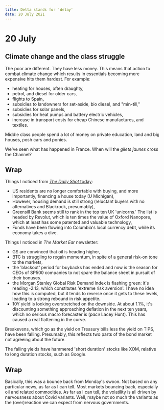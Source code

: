 ```yaml
---
title: Delta stands for 'delay'
date: 20 July 2021
---
```


# 20 July

## Climate change and the class struggle

The poor are different. They have less money. This means that action to combat climate change which results in essentials becoming more expensive hits them hardest.
For example:

- heating for houses, often draughty,
- petrol, and diesel for older cars,
- flights to Spain,
- subsidies to landowners for set-aside, bio diesel, and "min-till,"
- subsidies for solar panels, 
- subsidies for heat pumps and battery electric vehicles,
- increase in transport costs for cheap Chinese manufactures, and textiles.

Middle class people spend a lot of money on private education, land and big houses, posh cars and ponies. 

We've seen what has happened in France. When will the _gilets jaunes_ cross the Channel?

## Wrap

Things I noticed from [_The Daily Shot_ today](https://dailyshotbrief.com/the-daily-shot-brief-july-20th-2021/):

- US residents are no longer comfortable with buying, and more importantly, financing a house today (U Michigan), 
- However, housing demand is still strong (reluctant buyers with no alternatives and Blackrock, presumably),
- Greensill Bank seems still to rank in the top ten UK 'unicorns.' The list is headed by Revolut, which is ten times the value of Oxford Nanopore, which at least has some patented and valuable technology,
- Funds have been flowing into Columbia's local currency debt, while its economy takes a dive.

Things I noticed in _The Market Ear_ newsletter:

- GS are convinced that oil is heading higher,
- BTC is struggling to regain momentum, in spite of a general risk-on tone to the markets,
- the 'blackout' period for buybacks has ended and now is the season for CEOs of SP500 companies to not spare the balance sheet in pursuit of their bonuses.
- the Morgan Stanley Global Risk Demand Index is flashing green: it's reading -2.13, which constitutes 'extreme risk aversion'. I have no idea how this is computed, but it tends to reverse once it gets to these levels, leading to a strong rebound in risk appetite. 
- 10Y yield is looking overstretched on the downside. At about 1.1%, it's discounting something approaching deflation in the next ten years, which no serious macro forecaster is (_pace_ Lacey Hunt). This has caused a real flattening in the curve.

Breakevens, which go as the yield on Treasury bills less the yield on TIPS, have been falling. 
Presumably, this reflects two parts of the bond market not agreeing about the future.

The falling yields have hammered 'short duration' stocks like XOM, relative to long duration stocks, such as Google.

## Wrap

Basically, this was a bounce back from Monday's swoon. 
Not based on any particular news, as far as I can tell.
Most markets bouncing back, especially oil and related commodities.
As far as I can tell, the volatility is all driven by nervousness about Covid variants. Well, maybe not so much the variants as the (over)reaction we can expect from nervous governments.


